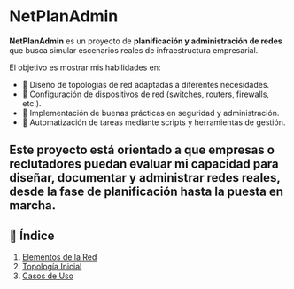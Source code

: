 # NetPlanAdmin
**NetPlanAdmin** es un proyecto de **planificación y administración de redes** que busca simular escenarios reales de infraestructura empresarial.  

El objetivo es mostrar mis habilidades en:  

- 🔹 Diseño de topologías de red adaptadas a diferentes necesidades.  
- 🔹 Configuración de dispositivos de red (switches, routers, firewalls, etc.).  
- 🔹 Implementación de buenas prácticas en seguridad y administración.  
- 🔹 Automatización de tareas mediante scripts y herramientas de gestión.  

Este proyecto está orientado a que **empresas o reclutadores** puedan evaluar mi capacidad para **diseñar, documentar y administrar redes reales**, desde la fase de planificación hasta la puesta en marcha.  
---
## 📑 Índice  

1. [Elementos de la Red](docs/elementos_red.md)  
2. [Topología Inicial](docs/topologia_inicial.md)  
3. [Casos de Uso](docs/casos_de_uso.md)  
